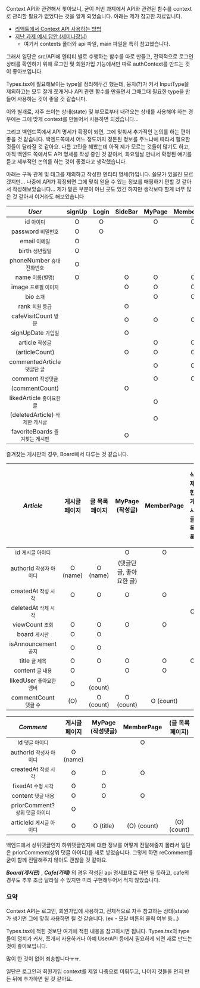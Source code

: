 Context API와 관련해서 찾아보니, 굳이 저번 과제에서 API와 관련된 함수를 context로 관리할 필요가 없었다는 것을 알게 되었습니다. 아래는 제가 참고한 자료입니다.



- [리액트에서 Context API 사용하는 방법](https://velog.io/@velopert/react-context-tutorial)
- [지난 과제 예시 답안 (세미나장님)](https://github.com/joongwon/waffle-react-hw.git)
	- 여기서 contexts 폴더와 api 파일, main 파일을 특히 참고했습니다.




그래서 일단은 src/API에 엔티티 별로 수행하는 함수를 따로 만들고, 
전역적으로 로그인 상태를 확인하기 위해 로그인 및 회원가입 기능에서만 따로 authContext를 만드는 것이 좋아보입니다.

Types.tsx에 필요해보이는 type을 정리해두긴 했는데, 뭉치(?)가 커서 InputType을 제외하고는 모두 잘개 쪼개거나 API 관련 함수를 만들면서 그때그때 필요한 type을 만들어 사용하는 것이 좋을 것 같습니다.

이와 별개로, 자주 쓰이는 상태(state) 및 부모로부터 내려오는 상태를 사용해야 하는 경우에는 그에 맞게 context를 만들어서 사용하면 되겠습니다...

그리고 벡엔드쪽에서 API 명세가 확정이 되면, 그에 맞춰서 추가적인 논의를 하는 편이 좋을 것 같습니다. 
백엔드쪽에서 어느 정도까지 정돈된 정보를 주느냐에 따라서 필요한 것들이 달라질 것 같아요. 나름 고민을 해봤는데 아직 제가 모르는 것들이 많기도 하고, 아직 백엔드 쪽에서도 API 명세를 작성 중인 것 같아서, 화요일날 만나서 확정된 얘기를 듣고 세부적인 논의를 하는 것이 좋겠다고 생각했습니다.


아래는 구독 관계 및 태그를 제외하고 작성한 엔티티 명세(?)입니다.
쓸모가 있을진 모르겠지만... 나중에 API가 확정되면 그에 맞춰 얻을 수 있는 정보를 매핑하기 편할 것 같아서 작성해보았습니다... 제가 맡은 부분이 아닌 곳도 있긴 하지만 생각보다 할게 너무 많은 것 같아서 이거라도 해보았습니다




| ***User*** | **signUp** | **Login** | **SideBar** | **MyPage** | **MemberPage** | **Profile(Change)** |
| :--: | :--: | :--: | :--: | :--: | :--: | :--: |
| id <small>아이디<small> | O | O |  | O | O |  |
| password <small>비밀번호<small> | O | O |  |  |  |  |
| email <small>이메일<small> | O |  |  |  |  |  |
| birth <small>생년월일<small> | O |  |  |  |  |  |
| phoneNumber <small>휴대전화번호<small> | O |  |  |  |  |  |
| name <small>이름(별명)<small> | O |  | O | O | O | O |
| image <small>프로필 이미지<small> |  |  | O | O | O | O |
| bio <small>소개<small> |  |  |  | O | O | O |
| rank <small>회원 등급<small> |  |  | O |  |  |  |
| cafeVisitCount <small>방문<small> |  |  | O | O | O |  |
| signUpDate <small>가입일<small> |  |  | O |  |  |  |
| article <small>작성글<small> |  |  |  | O | O |  |
| (articleCount) |  |  | O | O | O |  |
| commentedArticle <small>댓글단 글<small> |  |  |  | O | O |  |
| comment <small>작성댓글<small> |  |  |  | O | O |  |
| (commentCount) |  |  | O |  |  |  |
| likedArticle <small>좋아요한 글<small> |  |  |  | O |  |  |
| (deletedArticle) <small>삭제한 게시글<small> |  |  |  | O |  |  |
| favoriteBoards <small>즐겨찾는 게시판<small> |  |  | O |  |  |  |

즐겨찾는 게시판의 경우, Board에서 다루는 것 같습니다.



| ***Article*** | **게시글 페이지** | **글 목록 페이지** | **MyPage** (작성글) | **MemberPage** | **삭제한 게시글 목록** | **삭제한 게시글 페이지** |
| :--: | :--: | :--: | :--: | :--: | :--: | :--: |
| id <small>게시글 아이디<small> |  |  | O | O |  |  |
| authorId <small>작성자 아이디<small> | O (name) | O (name) | (댓글단 글, 좋아요한 글) |  |  |  |
| createdAt <small>작성 시각<small> | O | O | O | O |  | O |
| deletedAt <small>삭제 시각<small> |  |  |  |  | O |  |
| viewCount <small>조회<small> | O | O | O | O |  |  |
| board <small>게시판<small> | O | O |  |  |  | O |
| isAnnouncement <small>공지<small> | O | O |  |  |  |  |
| title <small>글 제목<small> | O | O | O | O | O | O |
| content <small>글 내용<small> | O |  | O | O |  | O |
| likedUser <small>좋아요한 멤버<small> | O | O (count) |  |  |  |  |
| commentCount <small>댓글 수<small> | (O) | O (count) | O (count) | O (count) |  |  |


| ***Comment*** | **게시글 페이지** | **MyPage** (작성댓글) | **MemberPage** | (**글 목록 페이지**) |
| :--: | :--: | :--: | :--: | :--: |
| id <small>댓글 아이디<small> |  |  | O |  |
| authorId <small>작성자 아이디<small> | O (name) |  |  |  |
| createdAt <small>작성 시각<small> | O | O | O |  |
| fixedAt <small>수정 시각<small> | O | O |  |  |
| content <small>댓글 내용<small> | O | O | O |  |
| priorComment? <small>상위 댓글 아이디<small> | O |  |  |  |
| articleId <small>게시글 아이디<small> | O | O (title) | (O) (count) | (O) (count) |

백엔드에서 상위댓글인지 하위댓글인지에 대한 정보를 어떻게 전달해줄지 몰라서 일단은 priorComment(상위 댓글 아이디)를 새로 넣었습니다. 그렇게 하면 reComment를 굳이 함께 전달해주지 않아도 괜찮을 것 같아요.


***Board(게시판)*** , ***Cafe(카페)*** 의 경우 작성된 api 명세표대로 하면 될 듯하고, cafe의 경우도 추후 조금 달라질 수 있지만 미리 구현해두어서 적지 않았습니다.




### **요약**

Context API는 로그인, 회원가입에 사용하고, 전체적으로 자주 참고하는 상태(state)가 생기면 그에 맞춰 사용하면 될 것 같습니다. (ex - 모달 버튼의 클릭 여부 등...)

Types.tsx에 적힌 것보단 여기에 적힌 내용을 참고하시면 됩니다.
Types.tsx의 type들이 덩치가 커서, 쪼개서 사용하거나 아예 UserAPI 등에서 필요하게 되면 새로 만드는 것이 좋아보입니다.

많이 한 것이 없어 죄송합니다ㅠㅠ.

일단은 로그인과 회원가입 context를 제일 나중으로 미뤄두고, 나머지 것들을 먼저 만든 뒤에 추가하면 될 것 같아요.


